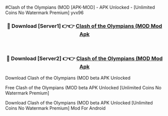 #Clash of the Olympians (MOD [APK-MOD] - APK Unlocked - [Unlimited Coins No Watermark Premium] yvx96



<div align="center">

<h3>🔴 Download [Server1] 👉👉 <a href="https://momento.my/?title=Clash_of_the_Olympians_(MOD">Clash of the Olympians (MOD Mod Apk</a></h3><br>

<h3>🔴 Download [Server2] 👉👉 <a href="https://momento.my/?title=Clash_of_the_Olympians_(MOD">Clash of the Olympians (MOD Mod Apk</a></h3>
</div>



Download Clash of the Olympians (MOD beta APK Unlocked

Free Clash of the Olympians (MOD beta APK Unlocked [Unlimited Coins No Watermark Premium]

Download Clash of the Olympians (MOD beta APK Unlocked [Unlimited Coins No Watermark Premium] Mod For Android
